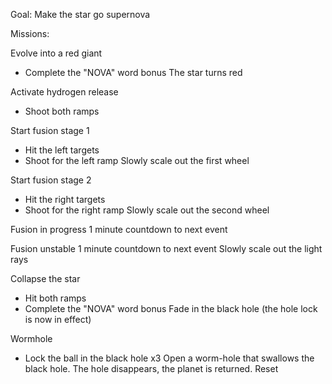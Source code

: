 
Goal: Make the star go supernova

Missions:

Evolve into a red giant
+ Complete the "NOVA" word bonus
The star turns red

Activate hydrogen release
+ Shoot both ramps

Start fusion stage 1
+ Hit the left targets
+ Shoot for the left ramp
Slowly scale out the first wheel

Start fusion stage 2
+ Hit the right targets
+ Shoot for the right ramp
Slowly scale out the second wheel

Fusion in progress
1 minute countdown to next event

Fusion unstable
1 minute countdown to next event
Slowly scale out the light rays

Collapse the star
+ Hit both ramps
+ Complete the "NOVA" word bonus
Fade in the black hole (the hole lock is now in effect)

Wormhole
+ Lock the ball in the black hole x3
Open a worm-hole that swallows the black hole.
The hole disappears, the planet is returned.
Reset
